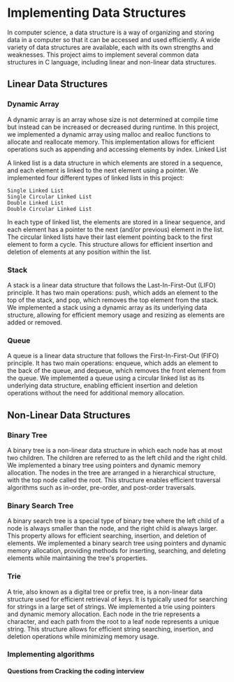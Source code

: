 # Implementing Data Structures

In computer science, a data structure is a way of organizing and storing data in a computer so that it can be accessed and used efficiently. A wide variety of data structures are available, each with its own strengths and weaknesses. This project aims to implement several common data structures in C language, including linear and non-linear data structures.
## Linear Data Structures
### Dynamic Array

A dynamic array is an array whose size is not determined at compile time but instead can be increased or decreased during runtime. In this project, we implemented a dynamic array using malloc and realloc functions to allocate and reallocate memory. This implementation allows for efficient operations such as appending and accessing elements by index.
Linked List

A linked list is a data structure in which elements are stored in a sequence, and each element is linked to the next element using a pointer. We implemented four different types of linked lists in this project:

    Single Linked List
    Single Circular Linked List
    Double Linked List
    Double Circular Linked List

In each type of linked list, the elements are stored in a linear sequence, and each element has a pointer to the next (and/or previous) element in the list. The circular linked lists have their last element pointing back to the first element to form a cycle. This structure allows for efficient insertion and deletion of elements at any position within the list.
### Stack

A stack is a linear data structure that follows the Last-In-First-Out (LIFO) principle. It has two main operations: push, which adds an element to the top of the stack, and pop, which removes the top element from the stack. We implemented a stack using a dynamic array as its underlying data structure, allowing for efficient memory usage and resizing as elements are added or removed.
### Queue

A queue is a linear data structure that follows the First-In-First-Out (FIFO) principle. It has two main operations: enqueue, which adds an element to the back of the queue, and dequeue, which removes the front element from the queue. We implemented a queue using a circular linked list as its underlying data structure, enabling efficient insertion and deletion operations without the need for additional memory allocation.
## Non-Linear Data Structures
### Binary Tree

A binary tree is a non-linear data structure in which each node has at most two children. The children are referred to as the left child and the right child. We implemented a binary tree using pointers and dynamic memory allocation. The nodes in the tree are arranged in a hierarchical structure, with the top node called the root. This structure enables efficient traversal algorithms such as in-order, pre-order, and post-order traversals.
### Binary Search Tree

A binary search tree is a special type of binary tree where the left child of a node is always smaller than the node, and the right child is always larger. This property allows for efficient searching, insertion, and deletion of elements. We implemented a binary search tree using pointers and dynamic memory allocation, providing methods for inserting, searching, and deleting elements while maintaining the tree's properties.
### Trie

A trie, also known as a digital tree or prefix tree, is a non-linear data structure used for efficient retrieval of keys. It is typically used for searching for strings in a large set of strings. We implemented a trie using pointers and dynamic memory allocation. Each node in the trie represents a character, and each path from the root to a leaf node represents a unique string. This structure allows for efficient string searching, insertion, and deletion operations while minimizing memory usage.

### Implementing algorithms
#### Questions from Cracking the coding interview
